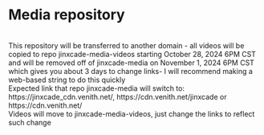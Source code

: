 <h1>Media repository</h1>
<br>This repository will be transferred to another domain - all videos will be copied to repo jinxcade-media-videos starting October 28, 2024 6PM CST and will be removed off of jinxcade-media on November 1, 2024 6PM CST which gives you about 3 days to change links- I will recommend making a web-based string to do this quickly
<br>Expected link that repo jinxcade-media will switch to: https://jinxcade_cdn.venith.net/, https://cdn.venith.net/jinxcade or https://cdn.venith.net/
<br>Videos will move to jinxcade-media-videos, just change the links to reflect such change
